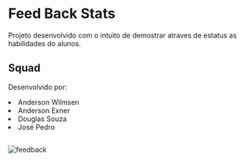 # Feed Back Stats

Projeto desenvolvido com o intuito de demostrar atraves de estatus as habilidades do alunos.

## Squad

Desenvolvido por: 
  <li> Anderson Wilmsen </li>
  <li> Anderson Exner </li>
  <li> Douglas Souza </li>
  <li> José Pedro </li>
  
##
  
![feedback](https://user-images.githubusercontent.com/102523593/223396411-ad2a8116-3f95-4c8f-95d7-f45793197846.JPG)
